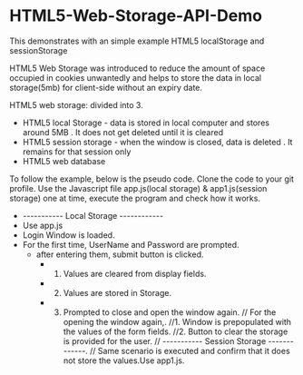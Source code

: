 # HTML5-Web-Storage-API-Demo
This demonstrates with an simple example HTML5 localStorage and sessionStorage

HTML5 Web Storage was introduced to reduce the amount of space occupied in cookies unwantedly and helps to store the data in local storage(5mb) for client-side without an expiry date.

HTML5 web storage: divided into 3.

- HTML5 local Storage - data is stored in local computer and stores around 5MB . It does not get deleted until it is cleared
- HTML5 session storage - when the window is closed, data is deleted . It remains for that session only
- HTML5 web database

To follow the example, below is the pseudo code. Clone the code to your git profile.  Use the Javascript file app.js(local storage) & app1.js(session storage) one at time, execute the program and check how it works.

 - ----------- Local Storage ------------ 
 - Use app.js 
 -  Login Window is loaded.
 -  For the first time, UserName and Password are prompted.
    - after entering them, submit button is clicked. 
       - 1. Values are cleared from display fields.
       - 2. Values are stored in Storage.
       - 3. Prompted to close and open the window again.
 // For the opening the window again,. 
        //1. Window is prepopulated with the values of the form fields.
        //2. Button to clear the storage is provided for the user.
 // ----------- Session Storage -------------.
 // Same scenario is executed and confirm that it does not store the values.Use app1.js.
